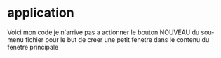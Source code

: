 # application
Voici mon code
je n'arrive pas a actionner le bouton NOUVEAU du sou-menu fichier
pour le but de creer une petit fenetre dans le contenu du fenetre principale
